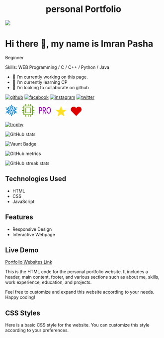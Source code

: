 <h1 align = center> personal Portfolio </h1>

![](https://scontent.fcgp27-1.fna.fbcdn.net/v/t39.30808-6/457802278_1048197663520615_257112649874530124_n.jpg?stp=cp6_dst-jpg_p526x296&_nc_cat=106&ccb=1-7&_nc_sid=a5f93a&_nc_ohc=LeJ4oLrx8NIQ7kNvgFgL5yb&_nc_ht=scontent.fcgp27-1.fna&oh=00_AYBu21i4osQIrlTt0nnXZA1_dFPD5THSFLH3kFxrMcqDqQ&oe=66F883E6)

# Hi there 👋, my name is Imran Pasha


Beginner

Skills: WEB Programming / C / C++ / Python / Java 

- 🔭 I’m currently working on this page. 
- 🌱 I’m currently learning CP
- 👯 I’m looking to collaborate on github 


[<img src='https://cdn.jsdelivr.net/npm/simple-icons@3.0.1/icons/github.svg' alt='github' height='40'>](https://github.com/Moinu7)  [<img src='https://cdn.jsdelivr.net/npm/simple-icons@3.0.1/icons/facebook.svg' alt='facebook' height='40'>](https://www.facebook.com/Moinu)  [<img src='https://cdn.jsdelivr.net/npm/simple-icons@3.0.1/icons/instagram.svg' alt='instagram' height='40'>](https://www.instagram.com/moinu_28/)  [<img src='https://cdn.jsdelivr.net/npm/simple-icons@3.0.1/icons/twitter.svg' alt='twitter' height='40'>](https://twitter.com/Mustofa)  

<a href='https://archiveprogram.github.com/'><img src='https://raw.githubusercontent.com/acervenky/animated-github-badges/master/assets/acbadge.gif' width='40' height='40'></a> <a href='https://docs.github.com/en/developers'><img src='https://raw.githubusercontent.com/acervenky/animated-github-badges/master/assets/devbadge.gif' width='40' height='40'></a> <a href='https://github.com/pricing'><img src='https://raw.githubusercontent.com/acervenky/animated-github-badges/master/assets/pro.gif' width='40' height='40'></a> <a href='https://stars.github.com/'><img src='https://raw.githubusercontent.com/acervenky/animated-github-badges/master/assets/starbadge.gif' width='35' height='35'></a> <a href='https://docs.github.com/en/github/supporting-the-open-source-community-with-github-sponsors'><img src='https://raw.githubusercontent.com/acervenky/animated-github-badges/master/assets/sponsorbadge.gif' width='35' height='35'></a> 

[![trophy](https://github-profile-trophy.vercel.app/?username=Moinu7)](https://github.com/ryo-ma/github-profile-trophy)

![GitHub stats](https://github-readme-stats.vercel.app/api?username=Moinu7&show_icons=true)  

![Vaunt Badge](https://api.vaunt.dev/v1/github/entities/Moinu7/contributions?format=svg&private=false)  

![GitHub metrics](https://metrics.lecoq.io/Moinu7)  

![GitHub streak stats](https://streak-stats.demolab.com/?user=Moinu7)
<h2>Technologies Used</h2>
<ul>
  <li>HTML</li>
  <li>CSS</li>
  <li>JavaScript</li>
</ul>

<h2>Features</h2>
<ul>
  <li>Responsive Design</li>
  <li>Interactive Webpage</li>
</ul>

<h2>Live Demo</h2>

<a href="https://imranpasha247.github.io/Portfolio/Main/portfolio/Main/">Portfolio Websites Link</a>

<p>This is the HTML code for the personal portfolio website. It includes a header, main content, footer, and various sections such as about me, skills, work experience, education, and projects. </p>

 <p>Feel free to customize and expand this website according to your needs. Happy coding!</p>

<h2>CSS Styles</h2>

<p>Here is a basic CSS style for the website. You can customize this style according to your preferences. </p>
